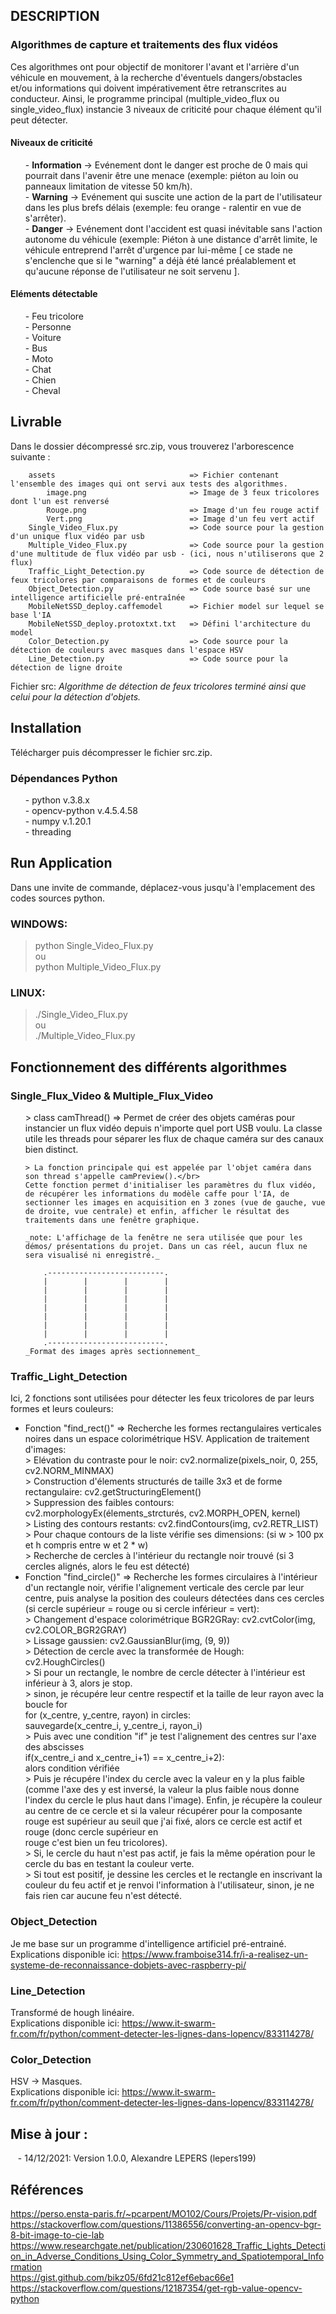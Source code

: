## DESCRIPTION
### Algorithmes de capture et traitements des flux vidéos</br>
Ces algorithmes ont pour objectif de monitorer l'avant et l'arrière d'un véhicule en mouvement, à la recherche d'éventuels dangers/obstacles et/ou informations qui doivent impérativement être retranscrites au conducteur. Ainsi, le programme principal (multiple_video_flux ou single_video_flux) instancie 3 niveaux de criticité pour chaque élément qu'il peut détecter.</br>

#### Niveaux de criticité</br>
<ul>
  - <strong>Information</strong> -> Evénement dont le danger est proche de 0 mais qui pourrait dans l'avenir être une menace (exemple: piéton au loin ou panneaux limitation de vitesse 50 km/h).</br>
  - <strong>Warning</strong> -> Evénement qui suscite une action de la part de l'utilisateur dans les plus brefs délais (exemple: feu orange - ralentir en vue de s'arrêter).</br>
  - <strong>Danger</strong> -> Evénement dont l'accident est quasi inévitable sans l'action autonome du véhicule (exemple: Piéton à une distance d'arrêt limite, le véhicule entreprend l'arrêt d'urgence par lui-même [ ce stade ne s'enclenche que si le "warning" a déjà été lancé préalablement et qu'aucune réponse de l'utilisateur ne soit servenu ].</br>
</ul>

#### Eléments détectable</br>
<ul>
  - Feu tricolore</br>
  - Personne</br>
  - Voiture</br>
  - Bus</br>
  - Moto</br>
  - Chat</br>
  - Chien</br>
  - Cheval</br>
</ul>


## Livrable
Dans le dossier décompressé src.zip, vous trouverez l'arborescence suivante :
```
    assets                              => Fichier contenant l'ensemble des images qui ont servi aux tests des algorithmes.
        image.png                       => Image de 3 feux tricolores dont l'un est renversé
        Rouge.png                       => Image d'un feu rouge actif
        Vert.png                        => Image d'un feu vert actif
    Single_Video_Flux.py                => Code source pour la gestion d'un unique flux vidéo par usb
    Multiple_Video_Flux.py              => Code source pour la gestion d'une multitude de flux vidéo par usb - (ici, nous n'utiliserons que 2 flux)
    Traffic_Light_Detection.py          => Code source de détection de feux tricolores par comparaisons de formes et de couleurs
    Object_Detection.py                 => Code source basé sur une intelligence artificielle pré-entraînée
    MobileNetSSD_deploy.caffemodel      => Fichier model sur lequel se base l'IA
    MobileNetSSD_deploy.protoxtxt.txt   => Défini l'architecture du model
    Color_Detection.py                  => Code source pour la détection de couleurs avec masques dans l'espace HSV
    Line_Detection.py                   => Code source pour la détection de ligne droite
``` 
Fichier src: _Algorithme de détection de feux tricolores terminé ainsi que celui pour la détection d'objets._</br>

## Installation
Télécharger puis décompresser le fichier src.zip.</br>
### Dépendances Python</br>
<ul>
  - python v.3.8.x </br>
  - opencv-python v.4.5.4.58 </br>
  - numpy v.1.20.1 </br>
  - threading </br>
</ul>

## Run Application
Dans une invite de commande, déplacez-vous jusqu'à l'emplacement des codes sources python.</br>
### WINDOWS:
  > python Single_Video_Flux.py</br>
ou</br>
  > python Multiple_Video_Flux.py</br>
### LINUX:
 > ./Single_Video_Flux.py</br>
ou</br>
  > ./Multiple_Video_Flux.py</br>

## Fonctionnement des différents algorithmes 
### Single_Flux_Video & Multiple_Flux_Video</br>
<ul>
> class camThread() => Permet de créer des objets caméras pour instancier un flux vidéo depuis n'importe quel port USB voulu. La classe utile les threads pour séparer les flux de chaque caméra sur des canaux bien distinct.</br>

    > La fonction principale qui est appelée par l'objet caméra dans son thread s'appelle camPreview().</br>
    Cette fonction permet d'initialiser les paramètres du flux vidéo, de récupérer les informations du modèle caffe pour l'IA, de sectionner les images en acquisition en 3 zones (vue de gauche, vue de droite, vue centrale) et enfin, afficher le résultat des traitements dans une fenêtre graphique.
    
    _note: L'affichage de la fenêtre ne sera utilisée que pour les démos/ présentations du projet. Dans un cas réel, aucun flux ne sera visualisé ni enregistré._
    
        .--------------------------.
        |        |        |        |                     
        |        |        |        |
        |        |        |        |
        |        |        |        |
        |        |        |        |
        |        |        |        |
        |        |        |        |
        .--------------------------.
    _Format des images après sectionnement_
</ul>

### Traffic_Light_Detection</br>
Ici, 2 fonctions sont utilisées pour détecter les feux tricolores de par leurs formes et leurs couleurs:</br>
  - Fonction "find_rect()" => Recherche les formes rectangulaires verticales noires dans un espace colorimétrique HSV. Application de traitement d'images:</br>
          > Elévation du contraste pour le noir: cv2.normalize(pixels_noir, 0, 255, cv2.NORM_MINMAX)</br>
          > Construction d'élements structurés de taille 3x3 et de forme rectangulaire: cv2.getStructuringElement()</br>
          > Suppression des faibles contours: cv2.morphologyEx(élements_strcturés, cv2.MORPH_OPEN, kernel)</br>
          > Listing des contours restants: cv2.findContours(img, cv2.RETR_LIST)</br>
          > Pour chaque contours de la liste vérifie ses dimensions: (si w > 100 px et h compris entre w et 2 * w)</br>
          > Recherche de cercles à l'intérieur du rectangle noir trouvé (si 3 cercles alignés, alors le feu est détecté)</br>
  - Fonction "find_circle()" => Recherche les formes circulaires à l'intérieur d'un rectangle noir, vérifie l'alignement verticale des cercle par leur centre, puis analyse la position des couleurs détectées dans ces cercles (si cercle supérieur = rouge ou si cercle inférieur = vert):</br>
          > Changement d'espace colorimétrique BGR2GRay: cv2.cvtColor(img, cv2.COLOR_BGR2GRAY)</br>
          > Lissage gaussien: cv2.GaussianBlur(img, (9, 9))</br>
          > Détection de cercle avec la transformée de Hough: cv2.HoughCircles()</br>
          > Si pour un rectangle, le nombre de cercle détecter à l'intérieur est inférieur à 3, alors je stop.</br>
          > sinon, je récupére leur centre respectif et la taille de leur rayon avec la boucle for</br>
          for (x_centre, y_centre, rayon) in circles:</br>
              sauvegarde(x_centre_i, y_centre_i, rayon_i)</br>
          > Puis avec une condition "if" je test l'alignement des centres sur l'axe des abscisses</br>
          if(x_centre_i and x_centre_i+1) == x_centre_i+2):</br>
              alors condition vérifiée</br>
          > Puis je récupére l'index du cercle avec la valeur en y la plus faible (comme l'axe des y est inversé, la valeur la plus faible nous donne l'index du cercle le plus haut dans l'image). Enfin, je récupère la couleur au centre de ce cercle et si la valeur récupérer pour la composante rouge est supérieur au seuil que j'ai fixé, alors ce cercle est actif et rouge (donc cercle supérieur en</br> rouge c'est bien un feu tricolores).</br>
          > Si, le cercle du haut n'est pas actif, je fais la même opération pour le cercle du bas en testant la couleur verte.</br>
          > Si tout est positif, je dessine les cercles et le rectangle en inscrivant la couleur du feu actif et je renvoi l'information à l'utilisateur, sinon, je ne fais rien car aucune feu n'est détecté.</br>

### Object_Detection</br>
Je me base sur un programme d'intelligence artificiel pré-entrainé.</br>
Explications disponible ici: https://www.framboise314.fr/i-a-realisez-un-systeme-de-reconnaissance-dobjets-avec-raspberry-pi/ 

### Line_Detection</br>
Transformé de hough linéaire.</br>
Explications disponible ici: https://www.it-swarm-fr.com/fr/python/comment-detecter-les-lignes-dans-lopencv/833114278/

### Color_Detection</br>
HSV -> Masques. </br>
Explications disponible ici: https://www.it-swarm-fr.com/fr/python/comment-detecter-les-lignes-dans-lopencv/833114278/

## Mise à jour :
&nbsp;&nbsp;&nbsp;- 14/12/2021: Version 1.0.0, Alexandre LEPERS (lepers199)

## Références
https://perso.ensta-paris.fr/~pcarpent/MO102/Cours/Projets/Pr-vision.pdf</br>
https://stackoverflow.com/questions/11386556/converting-an-opencv-bgr-8-bit-image-to-cie-lab</br> https://www.researchgate.net/publication/230601628_Traffic_Lights_Detection_in_Adverse_Conditions_Using_Color_Symmetry_and_Spatiotemporal_Information</br>
https://gist.github.com/bikz05/6fd21c812ef6ebac66e1</br>
https://stackoverflow.com/questions/12187354/get-rgb-value-opencv-python</br>

